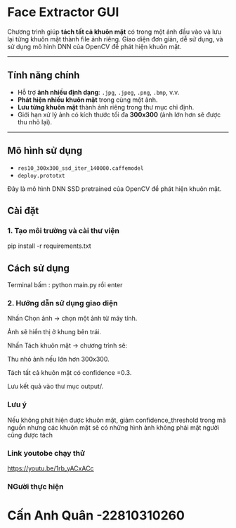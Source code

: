 # Face Extractor GUI

Chương trình giúp **tách tất cả khuôn mặt** có trong một ảnh đầu vào và lưu lại từng khuôn mặt thành file ảnh riêng. Giao diện đơn giản, dễ sử dụng, và sử dụng mô hình DNN của OpenCV để phát hiện khuôn mặt.

---

##  Tính năng chính

- Hỗ trợ **ảnh nhiều định dạng**: `.jpg`, `.jpeg`, `.png`, `.bmp`, v.v.
- **Phát hiện nhiều khuôn mặt** trong cùng một ảnh.
- **Lưu từng khuôn mặt** thành ảnh riêng trong thư mục chỉ định.
- Giới hạn xử lý ảnh có kích thước tối đa **300x300** (ảnh lớn hơn sẽ được thu nhỏ lại).

---

##  Mô hình sử dụng

- `res10_300x300_ssd_iter_140000.caffemodel`
- `deploy.prototxt`

Đây là mô hình DNN SSD pretrained của OpenCV để phát hiện khuôn mặt.


## Cài đặt

### 1. Tạo môi trường và cài thư viện

pip install -r requirements.txt

##  Cách sử dụng
Terminal bấm : 
python main.py 
rồi enter

### 2. Hướng dẫn sử dụng giao diện
Nhấn Chọn ảnh → chọn một ảnh từ máy tính.

Ảnh sẽ hiển thị ở khung bên trái.

Nhấn Tách khuôn mặt → chương trình sẽ:

Thu nhỏ ảnh nếu lớn hơn 300x300.

Tách tất cả khuôn mặt có confidence =0.3.

Lưu kết quả vào thư mục output/.

### Lưu ý
Nếu không phát hiện được khuôn mặt, giảm confidence_threshold  trong mã nguồn nhưng các khuôn mặt sẽ có những hình ảnh không phải mặt người cũng được tách

### Link youtobe chạy thử
https://youtu.be/1rb_yACxACc


### NGười thực hiện 
# Cấn Anh Quân -22810310260
